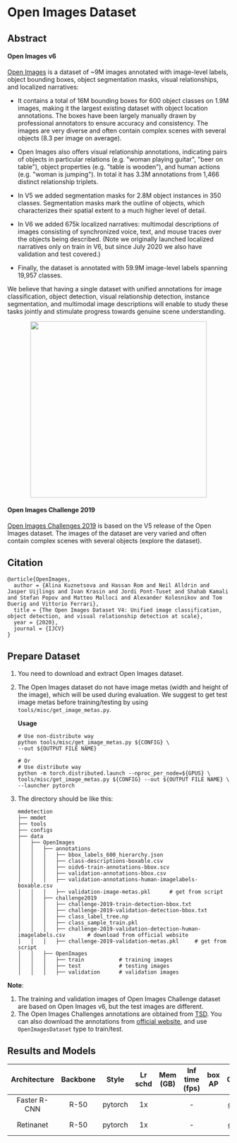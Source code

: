 # Open Images Dataset

## Abstract

<!-- [ABSTRACT] -->
#### Open Images v6

[Open Images](https://storage.googleapis.com/openimages/web/index.html) is a dataset of ~9M images annotated with image-level labels,
object bounding boxes, object segmentation masks, visual relationships,
and localized narratives:

- It contains a total of 16M bounding boxes for 600 object classes on
1.9M images, making it the largest existing dataset with object location
annotations. The boxes have been largely manually drawn by professional
annotators to ensure accuracy and consistency. The images are very diverse
and often contain complex scenes with several objects (8.3 per image on
average).

- Open Images also offers visual relationship annotations, indicating pairs
of objects in particular relations (e.g. "woman playing guitar", "beer on
table"), object properties (e.g. "table is wooden"), and human actions (e.g.
"woman is jumping"). In total it has 3.3M annotations from 1,466 distinct
relationship triplets.

- In V5 we added segmentation masks for 2.8M object instances in 350 classes.
Segmentation masks mark the outline of objects, which characterizes their
spatial extent to a much higher level of detail.

- In V6 we added 675k localized narratives: multimodal descriptions of images
consisting of synchronized voice, text, and mouse traces over the objects being
described. (Note we originally launched localized narratives only on train in V6,
but since July 2020 we also have validation and test covered.)

- Finally, the dataset is annotated with 59.9M image-level labels spanning 19,957
classes.

We believe that having a single dataset with unified annotations for image
classification, object detection, visual relationship detection, instance
segmentation, and multimodal image descriptions will enable to study these
tasks jointly and stimulate progress towards genuine scene understanding.

<!-- [IMAGE] -->
<div align=center>
<img src="https://user-images.githubusercontent.com/48282753/147199750-23e17230-c0cf-49a0-a13c-0d014d49107e.png" height="400"/>
</div>

#### Open Images Challenge 2019

[Open Images Challenges 2019](https://storage.googleapis.com/openimages/web/challenge2019.html) is based on the V5 release of the Open
Images dataset. The images of the dataset are very varied and
often contain complex scenes with several objects (explore the dataset).

## Citation

```
@article{OpenImages,
  author = {Alina Kuznetsova and Hassan Rom and Neil Alldrin and Jasper Uijlings and Ivan Krasin and Jordi Pont-Tuset and Shahab Kamali and Stefan Popov and Matteo Malloci and Alexander Kolesnikov and Tom Duerig and Vittorio Ferrari},
  title = {The Open Images Dataset V4: Unified image classification, object detection, and visual relationship detection at scale},
  year = {2020},
  journal = {IJCV}
}
```

## Prepare Dataset

<!-- [DATASET] -->
1. You need to download and extract Open Images dataset.

2. The Open Images dataset do not have image metas (width and height of the image),
which will be used during evaluation. We suggest to get test image metas before
training/testing by using `tools/misc/get_image_metas.py`.

    **Usage**
    ```shell
    # Use non-distribute way
    python tools/misc/get_image_metas.py ${CONFIG} \
    --out ${OUTPUT FILE NAME}

    # Or
    # Use distribute way
    python -m torch.distributed.launch --nproc_per_node=${GPUS} \
    tools/misc/get_image_metas.py ${CONFIG} --out ${OUTPUT FILE NAME} \
    --launcher pytorch
    ```

3. The directory should be like this:

    ```none
    mmdetection
    ├── mmdet
    ├── tools
    ├── configs
    ├── data
    │   ├── OpenImages
    │   │   ├── annotations
    │   │   │   ├── bbox_labels_600_hierarchy.json
    │   │   │   ├── class-descriptions-boxable.csv
    │   │   │   ├── oidv6-train-annotations-bbox.scv
    │   │   │   ├── validation-annotations-bbox.csv
    │   │   │   ├── validation-annotations-human-imagelabels-boxable.csv
    │   │   │   ├── validation-image-metas.pkl      # get from script
    │   │   ├── challenge2019
    │   │   │   ├── challenge-2019-train-detection-bbox.txt
    │   │   │   ├── challenge-2019-validation-detection-bbox.txt
    │   │   │   ├── class_label_tree.np
    │   │   │   ├── class_sample_train.pkl
    │   │   │   ├── challenge-2019-validation-detection-human-imagelabels.csv       # download from official website
    │   │   │   ├── challenge-2019-validation-metas.pkl     # get from script
    │   │   ├── OpenImages
    │   │   │   ├── train           # training images
    │   │   │   ├── test            # testing images
    │   │   │   ├── validation      # validation images
    ```

**Note**:
1. The training and validation images of Open Images Challenge dataset are based on
Open Images v6, but the test images are different.
2. The Open Images Challenges annotations are obtained from [TSD](https://github.com/Sense-X/TSD).
You can also download the annotations from [official website](https://storage.googleapis.com/openimages/web/challenge2019_downloads.html),
and use `OpenImagesDataset` type to train/test.


## Results and Models

| Architecture | Backbone  | Style   | Lr schd | Mem (GB) | Inf time (fps) | box AP | Config | Download |
|:------------:|:---------:|:-------:|:-------:|:--------:|:--------------:|:------:|:------:|:--------:|
| Faster R-CNN | R-50      | pytorch | 1x      |    | -          |  |[config]() | [model]() &#124; [log]() |
| Retinanet    | R-50      | pytorch | 1x      |    | -          |  |[config]() | [model]() &#124; [log]() |

